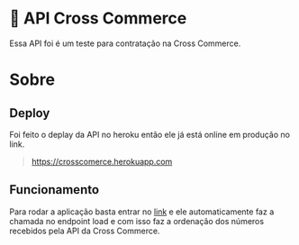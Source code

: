 # :rocket: API Cross Commerce

Essa API foi é um teste para contratação na Cross Commerce.

# Sobre

## Deploy

Foi feito o deplay da API no heroku então ele já está online em produção no link.

> https://crosscomerce.herokuapp.com

## Funcionamento

Para rodar a aplicação basta entrar no [link](https://crosscomerce.herokuapp.com) e ele automaticamente faz a chamada no endpoint load e com isso faz a ordenação dos números recebidos pela API da Cross Commerce.


